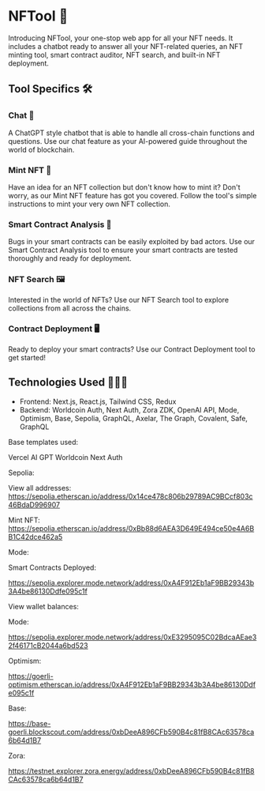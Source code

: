 # NFTool 🚀

Introducing NFTool, your one-stop web app for all your NFT needs. It includes a chatbot ready to answer all your NFT-related queries, an NFT minting tool, smart contract auditor, NFT search, and built-in NFT deployment.

## Tool Specifics 🛠️
### Chat 💬
A ChatGPT style chatbot that is able to handle all cross-chain functions and questions. Use our chat feature as your AI-powered guide throughout the world of blockchain.

### Mint NFT 🌃
Have an idea for an NFT collection but don't know how to mint it? Don't worry, as our Mint NFT feature has got you covered. Follow the tool's simple instructions to mint your very own NFT collection.

### Smart Contract Analysis 🔎
Bugs in your smart contracts can be easily exploited by bad actors. Use our Smart Contract Analysis tool to ensure your smart contracts are tested thoroughly and ready for deployment.

### NFT Search 🖼️
Interested in the world of NFTs? Use our NFT Search tool to explore collections from all across the chains.

### Contract Deployment 🖥️
Ready to deploy your smart contracts? Use our Contract Deployment tool to get started!

## Technologies Used 🧑🏻‍💻
- Frontend: Next.js, React.js, Tailwind CSS, Redux
- Backend: Worldcoin Auth, Next Auth, Zora ZDK, OpenAI API, Mode, Optimism, Base, Sepolia, GraphQL, Axelar, The Graph, Covalent, Safe, GraphQL



Base templates used: 

Vercel AI GPT
Worldcoin Next Auth

Sepolia: 

View all addresses: https://sepolia.etherscan.io/address/0x14ce478c806b29789AC9BCcf803c46BdaD996907

Mint NFT: https://sepolia.etherscan.io/address/0xBb88d6AEA3D649E494ce50e4A6BB1C42dce462a5 

Mode: 

Smart Contracts Deployed: 

https://sepolia.explorer.mode.network/address/0xA4F912Eb1aF9BB29343b3A4be86130Ddfe095c1f

View wallet balances: 

Mode:

https://sepolia.explorer.mode.network/address/0xE3295095C02BdcaAEae32f46171cB2044a6bd523

Optimism: 

https://goerli-optimism.etherscan.io/address/0xA4F912Eb1aF9BB29343b3A4be86130Ddfe095c1f

Base: 

https://base-goerli.blockscout.com/address/0xbDeeA896CFb590B4c81fB8CAc63578ca6b64d1B7

Zora: 

https://testnet.explorer.zora.energy/address/0xbDeeA896CFb590B4c81fB8CAc63578ca6b64d1B7
